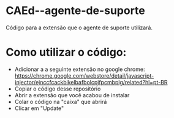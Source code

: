 # CAEd--agente-de-suporte
Código para a extensão que o agente de suporte utilizará. 

# Como utilizar o código:

- Adicionar a a seguinte extensão no google chrome:
https://chrome.google.com/webstore/detail/javascript-injector/ejnccfcackblkelbafbolcpjfpcmbplg/related?hl=pt-BR
- Copiar o código desse repositório
- Abrir a extensão que você acabou de instalar
- Colar o código na "caixa" que abrirá
- Clicar em "Update"
